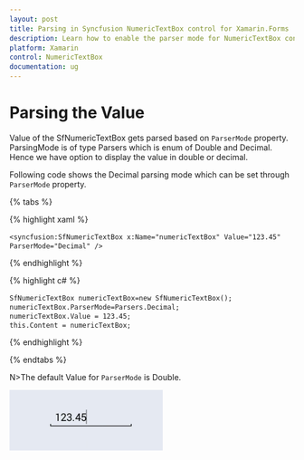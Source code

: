 ```yaml
---
layout: post
title: Parsing in Syncfusion NumericTextBox control for Xamarin.Forms
description: Learn how to enable the parser mode for NumericTextBox control.
platform: Xamarin
control: NumericTextBox
documentation: ug
---
```

# Parsing the Value

Value of the SfNumericTextBox gets parsed based on `ParserMode` property. ParsingMode is of type Parsers which is enum of Double and Decimal. Hence we have option to display the value in double or decimal. 

Following code shows the Decimal parsing mode which can be set through `ParserMode` property.

{% tabs %}

{% highlight xaml %}

	<syncfusion:SfNumericTextBox x:Name="numericTextBox" Value="123.45" ParserMode="Decimal" />
	
{% endhighlight %}

{% highlight c# %}

    SfNumericTextBox numericTextBox=new SfNumericTextBox();
	numericTextBox.ParserMode=Parsers.Decimal;
	numericTextBox.Value = 123.45;
	this.Content = numericTextBox;
	
{% endhighlight %}

{% endtabs %}

N>The default Value for `ParserMode` is Double.

![](images/value.png)
